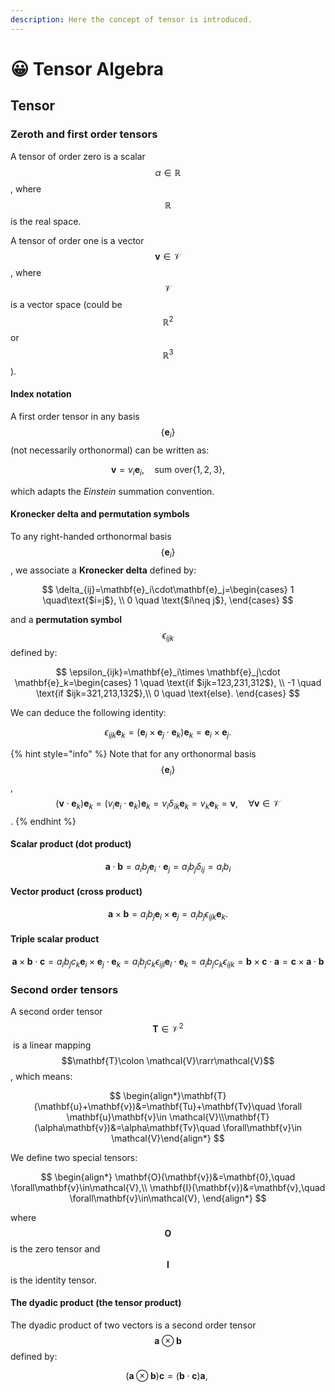 ```yaml
---
description: Here the concept of tensor is introduced.
---
```


# 😀 Tensor Algebra

## Tensor

### Zeroth and first order tensors

A tensor of order zero is a scalar $$\alpha\in\mathbb{R}$$, where $$\mathbb{R}$$ is the real space.

A tensor of order one is a vector $$\mathbf{v}\in\mathcal{V}$$, where $$\mathcal{V}$$ is a vector space (could be $$\mathbb{R}^2$$or $$\mathbb{R}^3$$).

#### Index notation

A first order tensor in any basis $$\left\{\mathbf{e}_i \right\}$$ (not necessarily orthonormal) can be written as:

$$
\mathbf{v}=v_i\mathbf{e}_i,\quad \text{sum over}\left\{1,2,3\right\},
$$

which adapts the _Einstein_ summation convention.

#### Kronecker delta and permutation symbols

To any right-handed orthonormal basis $$\left\{\mathbf{e}_i \right\}$$, we associate a **Kronecker delta** defined by:

$$
\delta_{ij}=\mathbf{e}_i\cdot\mathbf{e}_j=\begin{cases} 1 \quad\text{$i=j$}, \\ 0 \quad \text{$i\neq j$}, \end{cases}
$$

and a **permutation symbol** $$\epsilon_{ijk}$$​ defined by:

$$
\epsilon_{ijk}=\mathbf{e}_i\times \mathbf{e}_j\cdot \mathbf{e}_k=\begin{cases} 1 \quad \text{if $ijk=123,231,312$}, \\ -1 \quad \text{if $ijk=321,213,132$},\\ 0 \quad \text{else}. \end{cases}
$$

We can deduce the following identity:

$$
\epsilon_{ijk}\mathbf{e}_k=(\mathbf{e}_i\times \mathbf{e}_j\cdot \mathbf{e}_k)\mathbf{e}_k=\mathbf{e}_i\times \mathbf{e}_j.
$$

{% hint style="info" %}
Note that for any orthonormal basis $$\left\{\mathbf{e}_i\right\}$$,  $$(\mathbf{v}\cdot \mathbf{e}_k)\mathbf{e}_k=(v_i\mathbf{e}_i\cdot \mathbf{e}_k)\mathbf{e}_k=v_i\delta_{ik}\mathbf{e}_k=v_k\mathbf{e}_k=\mathbf{v},\quad \forall \mathbf{v}\in\mathcal{V}$$.
{% endhint %}

#### Scalar product (dot product)

$$
\mathbf{a}\cdot \mathbf{b}=a_ib_j\mathbf{e}_i\cdot \mathbf{e}_j=a_ib_j\delta_{ij}=a_ib_i
$$

#### Vector product (cross product)

$$
\mathbf{a}\times\mathbf{b}=a_ib_j\mathbf{e}_i\times \mathbf{e}_j=a_ib_j\epsilon_{ijk}\mathbf{e}_k.
$$

#### Triple scalar product

$$
\mathbf{a}\times\mathbf{b}\cdot \mathbf{c}=a_ib_jc_k\mathbf{e}_i\times \mathbf{e}_j\cdot \mathbf{e}_k=a_ib_jc_k\epsilon_{ijl}\mathbf{e}_l\cdot\mathbf{e}_k=a_ib_jc_k\epsilon_{ijk}=\mathbf{b}\times\mathbf{c}\cdot \mathbf{a}=\mathbf{c}\times\mathbf{a}\cdot \mathbf{b}
$$

### Second order tensors

A second order tensor $$\mathbf{T}\in\mathcal{V}^2$$​ is a linear mapping $$\mathbf{T}\colon \mathcal{V}\rarr\mathcal{V}$$, which means:

$$
\begin{align*}\mathbf{T}(\mathbf{u}+\mathbf{v})&=\mathbf{Tu}+\mathbf{Tv}\quad \forall \mathbf{u}\mathbf{v}\in \mathcal{V}\\\mathbf{T}(\alpha\mathbf{v})&=\alpha\mathbf{Tv}\quad \forall\mathbf{v}\in \mathcal{V}\end{align*}
$$

​We define two special tensors:

$$
\begin{align*}
    \mathbf{O}(\mathbf{v})&=\mathbf{0},\quad \forall\mathbf{v}\in\mathcal{V},\\
    \mathbf{I}(\mathbf{v})&=\mathbf{v},\quad \forall\mathbf{v}\in\mathcal{V},
\end{align*}
$$

where $$\mathbf{O}$$ is the zero tensor and $$\mathbf{I}$$ is the identity tensor.

#### The dyadic product (the tensor product)

The dyadic product of two vectors is a second order tensor $$\mathbf{a}\otimes\mathbf{b}$$ defined by:

$$
(\mathbf{a}\otimes\mathbf{b})\mathbf{c}=(\mathbf{b}\cdot\mathbf{c})\mathbf{a},\
$$

